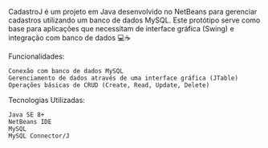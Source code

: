 CadastroJ é um projeto em Java desenvolvido no NetBeans para gerenciar cadastros utilizando um banco de dados MySQL. Este protótipo serve como base para aplicações que necessitam de interface gráfica (Swing) e integração com banco de dados 💻☕


Funcionalidades:

	Conexão com banco de dados MySQL
	Gerenciamento de dados através de uma interface gráfica (JTable)
	Operações básicas de CRUD (Create, Read, Update, Delete)

Tecnologias Utilizadas:	

	Java SE 8+
	NetBeans IDE
	MySQL
	MySQL Connector/J

